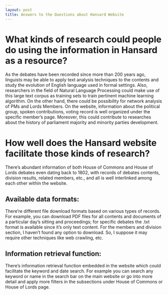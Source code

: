 ```yaml
---
layout: post
title: Answers to the Questions about Hansard Website
---
```


# What kinds of research could people do using the information in Hansard as a resource?

As the debates have been recorded since more than 200 years ago, linguists may be able to apply text analysis techniques to the contents and study the evolution of English language used in formal settings. Also, researchers in the field of Natural Language Processing could make use of this large text corpus as training sets to train pertinent machine learning algorithm.
On the other hand, there could be possibility for network analysis of PMs and Lords Members. On the website, information about the political group, spoken contributions, voting record is well organized under the specific member’s page. Moreover, this could contribute to researches about the history of parliament majority and minority parties development.

# How well does the Hansard website facilitate those kinds of research?

There’s abundant information of both House of Commons and House of Lords debates even dating back to 1802, with records of debates contents, division results, related members, etc., and all is well interlinked among each other within the website.
## Available data formats:
There’re different file download formats based on various types of records. For example, you can download PDF files for all contents and documents of a particular day’s sitting and proceedings; for specific debates the .txt format is available since it’s only text content. 
For the members and division section, I haven’t found any option to download. So, I suppose it may require other techniques like web crawling, etc.

## Information retrieval function:
There’s information retrieval function embedded in the website which could facilitate the keyword and date search. For example you can search any keyword or name in the search bar on the main website or go into more detail and apply more filters in the subsections under House of Commons or House of Lords page.
